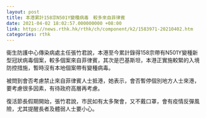 ```yaml
---
layout: post
title: 本港累計158宗N501Y變種病毒　較多來自菲律賓
date: 2021-04-02 18:02:57.000000000 +08:00
link: https://news.rthk.hk/rthk/ch/component/k2/1583971-20210402.htm
categories: rthk
---
```


衞生防護中心傳染病處主任張竹君說，本港至今累計錄得158宗帶有N501Y變種新型冠狀病毒個案，較多個案來自菲律賓，其次是巴基斯坦，本港正實施較緊的入境防控措施，暫時沒有本地個案帶有變種病毒。

被問到會否考慮禁止來自菲律賓人士抵港，她表示，會否暫停個別地方人士來港，要考慮很多因素，有待政府高層再考慮。

復活節長假期開始，張竹君說，市民如有太多聚會，又不戴口罩，會有疫情反彈風險，尤其提醒長者及體弱人士要小心。
